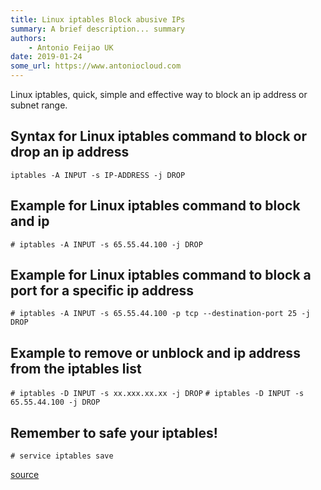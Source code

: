 ```yaml
---
title: Linux iptables Block abusive IPs
summary: A brief description... summary
authors:
    - Antonio Feijao UK
date: 2019-01-24
some_url: https://www.antoniocloud.com
---
```


Linux iptables, quick, simple and effective way to block an ip address or subnet range.


## Syntax for Linux iptables command to block or drop an ip address

`iptables -A INPUT -s IP-ADDRESS -j DROP`


## Example for Linux iptables command to block and ip

`# iptables -A INPUT -s 65.55.44.100 -j DROP`


## Example for Linux iptables command to block a port for a specific ip address

`# iptables -A INPUT -s 65.55.44.100 -p tcp --destination-port 25 -j DROP`


## Example to remove or unblock and ip address from the iptables list

`# iptables -D INPUT -s xx.xxx.xx.xx -j DROP`
`# iptables -D INPUT -s 65.55.44.100 -j DROP`


## Remember to safe your iptables!

`# service iptables save`



[source](https://www.cyberciti.biz/faq/how-do-i-block-an-ip-on-my-linux-server/)
